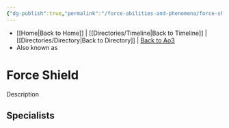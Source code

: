 ```yaml
---
{"dg-publish":true,"permalink":"/force-abilities-and-phenomena/force-shield/"}
---
```


- [[Home\|Back to Home]] | [[Directories/Timeline\|Back to Timeline]] | [[Directories/Directory\|Back to Directory]] | [Back to Ao3](https://archiveofourown.org/works/19334440/chapters/45992584)
- Also known as 

# Force Shield
Description

**Specialists**
- 